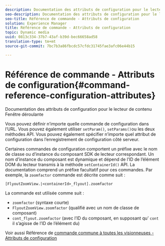 ```yaml
---
description: Documentation des attributs de configuration pour le lecteur de contenu Fenêtre déroulante
seo-description: Documentation des attributs de configuration pour le lecteur de contenu Fenêtre déroulante
seo-title: Référence de commande - Attributs de configuration
solution: Experience Manager
title: Référence de commande - Attributs de configuration
topic: Dynamic media
uuid: 0813c334-37b7-43af-b39d-bec66658ad58
translation-type: tm+mt
source-git-commit: 7bc7b3a86fbcdc57cfdc31745fae3afc06e44b15

---
```



# Référence de commande - Attributs de configuration{#command-reference-configuration-attributes}

Documentation des attributs de configuration pour le lecteur de contenu Fenêtre déroulante

Vous pouvez définir n’importe quelle commande de configuration dans l’URL. Vous pouvez également utiliser `setParam()`, `setParams()`ou les deux méthodes API. Vous pouvez également spécifier n’importe quel attribut de configuration dans l’enregistrement de configuration côté serveur.

Certaines commandes de configuration comportent un préfixe avec le nom de classe ou d’instance du composant SDK de lecteur correspondant. Un nom d’instance du composant est dynamique et dépend de l’ID de l’élément DOM  du lecteur transmis à la méthode `setContainerId()` API. La documentation comprend un préfixe facultatif pour ces commandes. Par exemple, la `zoomfactor` commande est décrite comme suit :

`[FlyoutZoomView.|<containerId>_flyout].zoomfactor`

La commande est utilisée comme suit :

* `zoomfactor` (syntaxe courte)
* `FlyoutZoomView.zoomfactor` (qualifié avec un nom de classe de composant)
* `cont_flyout.zoomfactor` (avec l’ID du composant, en supposant qu’ `cont` il s’agisse de l’ID de l’élément  du)

Voir aussi Référence de [commande commune à toutes les visionneuses - Attributs de configuration](../../../r-html5-viewer-20-cmdref-configattrib/r-html5-viewer-20-cmdref-configattrib.md#concept-850e0f2c49b949deb7cfbfd330d329bd)
